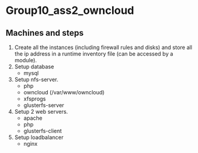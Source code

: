 # Group10_ass2_owncloud

## Machines and steps

1. Create all the instances (including firewall rules and disks) and store all the ip address in a runtime inventory file (can be accessed by a module).
3. Setup database
    - mysql
2. Setup nfs-server.
    - php
    - owncloud (/var/www/owncloud)
    - xfsprogs
    - glusterfs-server
4. Setup 2 web servers.
    - apache
    - php
    - glusterfs-client
5. Setup loadbalancer
    - nginx
